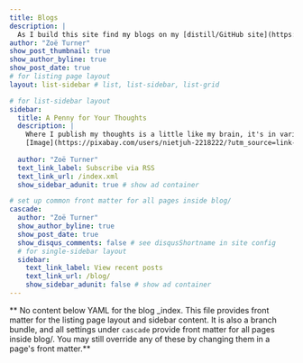```yaml
---
title: Blogs
description: |
  As I build this site find my blogs on my [distill/GitHub site](https://lextuga007.github.io/PhilosopherAnalyst/) and on the [NHS-R Community site](https://nhsrcommunity.com/blog/author/z-turner/)
author: "Zoë Turner"
show_post_thumbnail: true
show_author_byline: true
show_post_date: true
# for listing page layout
layout: list-sidebar # list, list-sidebar, list-grid

# for list-sidebar layout
sidebar: 
  title: A Penny for Your Thoughts
  description: |
    Where I publish my thoughts is a little like my brain, it's in various places. This collects all of those places together.
    [Image](https://pixabay.com/users/nietjuh-2218222/?utm_source=link-attribution&amp;utm_medium=referral&amp;utm_campaign=image&amp;utm_content=3091212)
    
  author: "Zoë Turner"
  text_link_label: Subscribe via RSS
  text_link_url: /index.xml
  show_sidebar_adunit: true # show ad container

# set up common front matter for all pages inside blog/
cascade:
  author: "Zoë Turner"
  show_author_byline: true
  show_post_date: true
  show_disqus_comments: false # see disqusShortname in site config
  # for single-sidebar layout
  sidebar:
    text_link_label: View recent posts
    text_link_url: /blog/
    show_sidebar_adunit: false # show ad container
---
```


** No content below YAML for the blog _index. This file provides front matter for the listing page layout and sidebar content. It is also a branch bundle, and all settings under `cascade` provide front matter for all pages inside blog/. You may still override any of these by changing them in a page's front matter.**
